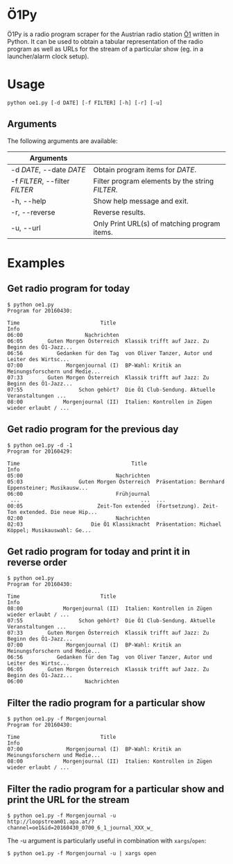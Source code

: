 # Ö1Py

Ö1Py is a radio program scraper for the Austrian radio station [Ö1](https://en.wikipedia.org/wiki/%C3%961) written in Python.
It can be used to obtain a tabular representation of the radio program as well as URLs for the stream of a particular
show (eg. in a launcher/alarm clock setup).

# Usage

    python oe1.py [-d DATE] [-f FILTER] [-h] [-r] [-u]

## Arguments

The following arguments are available:

| Arguments                  |                                               |
| -------------------------- | --------------------------------------------- |
| -d *DATE*, --date *DATE*       | Obtain program items for *DATE*.       |
| -f *FILTER*, --filter *FILTER* | Filter program elements by the string *FILTER*. |
| -h, --help                 | Show help message and exit.                   |
| -r, --reverse              | Reverse results.                              |
| -u, --url                  | Only Print URL(s) of matching program items.  |

# Examples

## Get radio program for today

    $ python oe1.py
    Program for 20160430:

    Time                          Title                                               Info
    06:00                    Nachrichten                                                   
    06:05        Guten Morgen Österreich  Klassik trifft auf Jazz. Zu Beginn des Ö1-Jazz...
    06:56           Gedanken für den Tag  von Oliver Tanzer, Autor und Leiter des Wirtsc...
    07:00              Morgenjournal (I)  BP-Wahl: Kritik an Meinungsforschern und Medie...
    07:33        Guten Morgen Österreich  Klassik trifft auf Jazz: Zu Beginn des Ö1-Jazz...
    07:55                  Schon gehört?  Die Ö1 Club-Sendung. Aktuelle Veranstaltungen ...
    08:00             Morgenjournal (II)  Italien: Kontrollen in Zügen wieder erlaubt / ...

## Get radio program for the previous day

    $ python oe1.py -d -1
    Program for 20160429:

    Time                                    Title                                               Info
    05:00                              Nachrichten                                                   
    05:03                  Guten Morgen Österreich  Präsentation: Bernhard Eppensteiner; Musikausw...
    06:00                              Frühjournal                                                   
     ...                                       ...  ...
    00:05                        Zeit-Ton extended  (Fortsetzung). Zeit-Ton extended. Die neue Hip...
    02:00                              Nachrichten                                                   
    02:03                      Die Ö1 Klassiknacht  Präsentation: Michael Köppel; Musikauswahl: Ge...

## Get radio program for today and print it in reverse order

    $ python oe1.py
    Program for 20160430:

    Time                          Title                                               Info
    08:00             Morgenjournal (II)  Italien: Kontrollen in Zügen wieder erlaubt / ...
    07:55                  Schon gehört?  Die Ö1 Club-Sendung. Aktuelle Veranstaltungen ...
    07:33        Guten Morgen Österreich  Klassik trifft auf Jazz: Zu Beginn des Ö1-Jazz...
    07:00              Morgenjournal (I)  BP-Wahl: Kritik an Meinungsforschern und Medie...
    06:56           Gedanken für den Tag  von Oliver Tanzer, Autor und Leiter des Wirtsc...
    06:05        Guten Morgen Österreich  Klassik trifft auf Jazz. Zu Beginn des Ö1-Jazz...
    06:00                    Nachrichten                                                   

## Filter the radio program for a particular show

    $ python oe1.py -f Morgenjournal
    Program for 20160430:

    Time                          Title                                               Info
    07:00              Morgenjournal (I)  BP-Wahl: Kritik an Meinungsforschern und Medie...
    08:00             Morgenjournal (II)  Italien: Kontrollen in Zügen wieder erlaubt / ...

## Filter the radio program for a particular show and print the URL for the stream

    $ python oe1.py -f Morgenjournal -u
    http://loopstream01.apa.at/?channel=oe1&id=20160430_0700_6_1_journal_XXX_w_

The -u argument is particularly useful in combination with ```xargs```/```open```:

    $ python oe1.py -f Morgenjournal -u | xargs open
